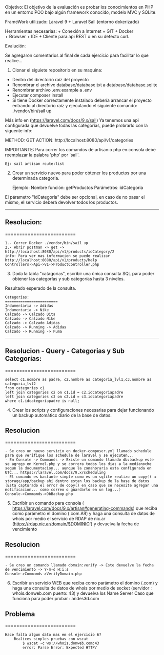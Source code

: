 Objetivo:
    El objetivo de la evaluación es probar los conocimientos en PHP en un entorno POO bajo algún framework conocido, 
    modelo MVC y SQLite.

FrameWork utilizado: Laravel 9 + Laravel Sail (entorno dokerizado)


Herramientas necesarias:
        + Conexión a Internet
        + GIT
        + Docker  
        + Browser
        + IDE 
        + Cliente para api REST o en su defecto curl.   
        

Evalución:
        
Se agregaron comentarios al final de cada ejercicio para facilitar lo que realice...

1. Clonar el siguiete repositorio en su maquina:
- Dentro del directorio raíz del proyecto
- Renombrar el archivo database/database.txt a database/database.sqlite
- Renombrar archivo .env.example a .env
- Ejecutar composer install
- Si tiene Docker correctamente instalado debería arrancar el proyecto entrando al directorio raíz y ejecutando el siguiente comando:
    ./vendor/bin/sail up

Más info en (https://laravel.com/docs/9.x/sail)
Ya tenemos una api configurada que devuelve todas las categorías, puede probrarlo con la siguente info:
        
METHOD: GET
ACTION: http://localhost:8080/api/v1/categories

IMPORTANTE: Para correr los comandos de artisan o php en consola debe reemplazar la palabra 'php' por 'sail'. 
            
    Ej: sail artisan route:list
            
    
2. Crear un servicio nuevo para poder obtener los productos por una determinada categoria.
    
    Ejemplo: 
    Nombre función: 	getProductos 
    Parámetros: 	idCategoria 
            
El párametro "idCategoria" debe ser opcional, en caso de no pasar el mismo, el servicio deberá devolver todos los productos.
            
---

## Resolucion: 
=========================
```
1.- Correr Docker ./vendor/bin/sail up
2.- Abrir postman -> get -> http://localhost:8080/api/v1/products/idCategory/2 
info: Para ver mas informacion se puede realizar  http://localhost:8080/api/v1/products/help
Controllers->Api->V1->ProductController.php
```
3.  Dada la tabla "catagorias", escribir una única consulta SQL para poder obtener las categorías y sub categorías hasta 3 niveles.
            
Resultado esperado de la consulta.
            
    Categorías:
    ========================
    Indumentaria -> Adidas
    Indumentaria -> Nike
    Calzado -> Calzado Dita
    Calzado -> Calzado Nike
    Calzado -> Calzado Adidas
    Calzado -> Running -> Adidas
    Calzado -> Running -> Puma 

---

## Resolucion - Query - Categorias y Sub Categorias:
=========================
```
select c1.nombre as padre, c2.nombre as categoria_lvl1,c3.nombre as categoria_lvl2
from categories c1
left join categories c2 on c1.id = c2.idcategoriapadre
left join categories c3 on c2.id = c3.idcategoriapadre
where c1.idcategoriapadre is null;
```

4. Crear los scripts y configuraciones necesarias para dejar funcionando un backup automático diario de la base de datos. 

## Resolucion 
=========================
```
- Se creo un nuevo servicio en docker-composer.yml llamado schedule para que verifique los schedule de laravel y se ejecuten...
- En Console -> Commands -> Existe un comando llamado db:backup este se agrego en Kernel.php y se correra todos los dias a la medianoche segun la documentacion... aunque la zonahoraria esta configurada en UTC... https://laravel.com/docs/9.x/scheduling
- El comando es bastante simple como es un sqlite realizo un copy() a storage/app/backup ahi dentro estan los backup de la base de datos
(Esta capturado el error de copy() en caso que se necesite agregar una notificacion... como correo o guardarlo en un log...)
Console->Commands->DbBackup.php
```

5. Escribir un comando para consola ( https://laravel.com/docs/9.x/artisan#generating-commands) que reciba como parámetro el domino (.com.AR) y haga una consulta de datos de whois por medio el servicio de RDAP de nic.ar (https://rdap.nic.ar/domain/$DOMINIO') y  devuelva la fecha de vencimiento

## Resolucion
=========================
```
- Se creo un comando llamado domain:verify -> Este devuelve la fecha de vencimiento -> Y-m-d H:i:s
Console->Commands->VerifyDomain.php
```

6. Escribir un servicio WEB que reciba como parámetro el domino (.com) y haga una consulta de datos de whois por medio de socket (servidor : whois.donweb.com puerto: 43) y devuelva los Name Server
Caso que funciona para poder probar : andes3d.com

## Problema
=========================
```
Hace falta algun dato mas en el ejercicio 6?
    Realices simples pruebas con wscat
        $ wscat -c ws://whois.donweb.com:43
        error: Parse Error: Expected HTTP/
```
